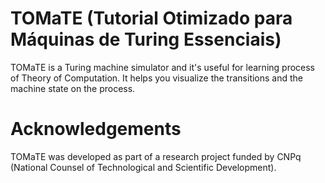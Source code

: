 # TOMaTE (Tutorial Otimizado para Máquinas de Turing Essenciais)

TOMaTE is a Turing machine simulator and it's useful for learning process of Theory of Computation.
It helps you visualize the transitions and the machine state on the process.

# Acknowledgements

TOMaTE was developed as part of a research project funded by CNPq (National Counsel of Technological and Scientific Development).
